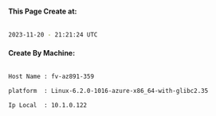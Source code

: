 
   
#### This Page Create at:

```bash

2023-11-20 - 21:21:24 UTC

```

#### Create By Machine:

```bash

Host Name : fv-az891-359

platform  : Linux-6.2.0-1016-azure-x86_64-with-glibc2.35

Ip Local  : 10.1.0.122

```

